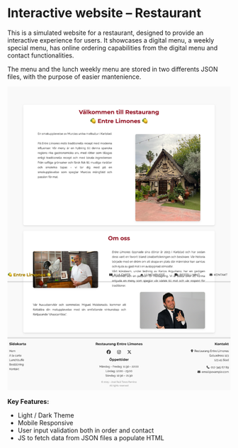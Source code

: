 # Interactive website – Restaurant

This is a simulated website for a restaurant, designed to provide an interactive experience for users. It showcases a digital menu, a weekly special menu, has online ordering capabilities from the digital menu and contact functionalities.

The menu and the lunch weekly menu are stored in two differents JSON files, with the purpose of easier mantenience. 

![Project Screenshot](./Restaurant-screenshot.png)

**Key Features:**

- Light / Dark Theme
- Mobile Responsive
- User input validation both in order and contact
- JS to fetch data from JSON files a populate HTML
